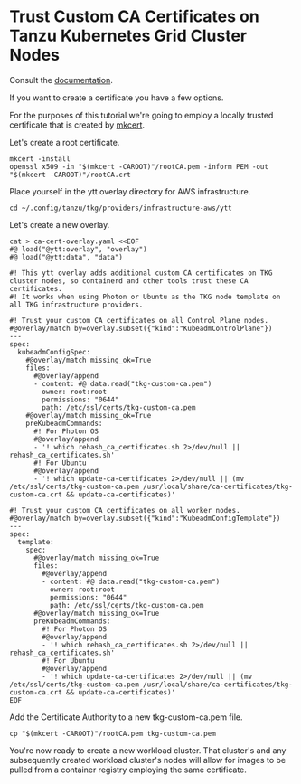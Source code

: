 # Trust Custom CA Certificates on Tanzu Kubernetes Grid Cluster Nodes

Consult the [documentation](https://docs.vmware.com/en/VMware-Tanzu-Kubernetes-Grid/1.4/vmware-tanzu-kubernetes-grid-14/GUID-cluster-lifecycle-secrets.html#custom-ca).

If you want to create a certificate you have a few options.

For the purposes of this tutorial we're going to employ a locally trusted certificate that is created by [mkcert](https://github.com/FiloSottile/mkcert).

Let's create a root certificate.

```
mkcert -install
openssl x509 -in "$(mkcert -CAROOT)"/rootCA.pem -inform PEM -out "$(mkcert -CAROOT)"/rootCA.crt
```

Place yourself in the ytt overlay directory for AWS infrastructure.

```
cd ~/.config/tanzu/tkg/providers/infrastructure-aws/ytt
```

Let's create a new overlay.

```
cat > ca-cert-overlay.yaml <<EOF
#@ load("@ytt:overlay", "overlay")
#@ load("@ytt:data", "data")

#! This ytt overlay adds additional custom CA certificates on TKG cluster nodes, so containerd and other tools trust these CA certificates.
#! It works when using Photon or Ubuntu as the TKG node template on all TKG infrastructure providers.

#! Trust your custom CA certificates on all Control Plane nodes.
#@overlay/match by=overlay.subset({"kind":"KubeadmControlPlane"})
---
spec:
  kubeadmConfigSpec:
    #@overlay/match missing_ok=True
    files:
      #@overlay/append
      - content: #@ data.read("tkg-custom-ca.pem")
        owner: root:root
        permissions: "0644"
        path: /etc/ssl/certs/tkg-custom-ca.pem
    #@overlay/match missing_ok=True
    preKubeadmCommands:
      #! For Photon OS
      #@overlay/append
      - '! which rehash_ca_certificates.sh 2>/dev/null || rehash_ca_certificates.sh'
      #! For Ubuntu
      #@overlay/append
      - '! which update-ca-certificates 2>/dev/null || (mv /etc/ssl/certs/tkg-custom-ca.pem /usr/local/share/ca-certificates/tkg-custom-ca.crt && update-ca-certificates)'

#! Trust your custom CA certificates on all worker nodes.
#@overlay/match by=overlay.subset({"kind":"KubeadmConfigTemplate"})
---
spec:
  template:
    spec:
      #@overlay/match missing_ok=True
      files:
        #@overlay/append
        - content: #@ data.read("tkg-custom-ca.pem")
          owner: root:root
          permissions: "0644"
          path: /etc/ssl/certs/tkg-custom-ca.pem
      #@overlay/match missing_ok=True
      preKubeadmCommands:
        #! For Photon OS
        #@overlay/append
        - '! which rehash_ca_certificates.sh 2>/dev/null || rehash_ca_certificates.sh'
        #! For Ubuntu
        #@overlay/append
        - '! which update-ca-certificates 2>/dev/null || (mv /etc/ssl/certs/tkg-custom-ca.pem /usr/local/share/ca-certificates/tkg-custom-ca.crt && update-ca-certificates)'
EOF
```

Add the Certificate Authority to a new tkg-custom-ca.pem file.

```
cp "$(mkcert -CAROOT)"/rootCA.pem tkg-custom-ca.pem
```

You're now ready to create a new workload cluster.  That cluster's and any subsequently created workload cluster's nodes will allow for images to be pulled from a container registry employing the same certificate.

